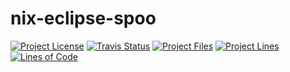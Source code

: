 
# nix-eclipse-spoo

[![Project License][licence_icon]][licence_link]
[![Travis Status][travis_icon]][travis_link]
[![Project Files][tokei_files_icon]][tokei_basic_link]
[![Project Lines][tokei_lines_icon]][tokei_basic_link]
[![Lines of Code][tokei_basic_icon]][tokei_basic_link]





[licence_icon]: https://img.shields.io/github/license/random-eclipse/nix-eclipse-spoo.svg?label=License
[licence_link]: http://www.apache.org/licenses/

[travis_icon]: https://travis-ci.org/random-eclipse/nix-eclipse-spoo.svg
[travis_link]: https://travis-ci.org/random-eclipse/nix-eclipse-spoo/builds

[tokei_files_icon]: https://tokei.rs/b1/github/random-eclipse/nix-eclipse-spoo?category=files 
[tokei_lines_icon]: https://tokei.rs/b1/github/random-eclipse/nix-eclipse-spoo?category=lines 
[tokei_basic_icon]: https://tokei.rs/b1/github/random-eclipse/nix-eclipse-spoo
[tokei_basic_link]: https://github.com/random-eclipse/nix-eclipse-spoo 
